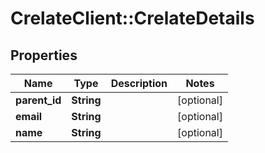 # CrelateClient::CrelateDetails

## Properties
Name | Type | Description | Notes
------------ | ------------- | ------------- | -------------
**parent_id** | **String** |  | [optional] 
**email** | **String** |  | [optional] 
**name** | **String** |  | [optional] 


